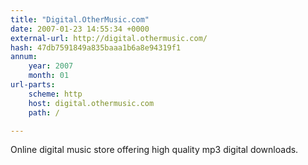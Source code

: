 ```yaml
---
title: "Digital.OtherMusic.com"
date: 2007-01-23 14:55:34 +0000
external-url: http://digital.othermusic.com/
hash: 47db7591849a835baaa1b6a8e94319f1
annum:
    year: 2007
    month: 01
url-parts:
    scheme: http
    host: digital.othermusic.com
    path: /

---
```


Online digital music store offering high quality mp3 digital downloads.

